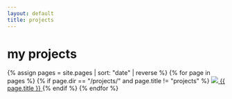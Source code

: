```yaml
---
layout: default
title: projects
---
```


# my projects

<div class="project-tiles">
  {% assign pages = site.pages | sort: "date" | reverse %}
  {% for page in pages %}
    {% if page.dir == "/projects/" and page.title != "projects" %}
      <a href="{{ page.url }}" class="project-tile">
        <img src="/assets/projects/{{ page.slug }}.png" class="project-image">
        <span class="project-title">{{ page.title }}</span>
      </a>
    {% endif %}
  {% endfor %}
</div>

<!-- ## latest logs -->
<!-- <ul>
  {% assign all_devlogs = site.pages | where: "layout", "devlog" | sort: "date" | reverse %}
  {% for log in all_devlogs limit:5 %}
    <li>
      <a href="{{ log.url }}">{{ log.title }}</a>
      – <em>{{ log.date | date: "%B %-d, %Y" }}</em>
      <br><small>From <a href="/projects/{{ log.project }}">{{ log.project }}</a></small>
    </li>
  {% endfor %}
</ul> -->